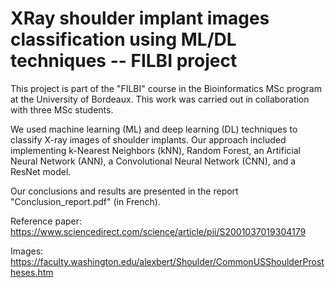 # XRay shoulder implant images classification using ML/DL techniques -- FILBI project

This project is part of the "FILBI" course in the Bioinformatics MSc program at the University of Bordeaux.
This work was carried out in collaboration with three MSc students.

We used machine learning (ML) and deep learning (DL) techniques to classify X-ray images of shoulder implants. Our approach included implementing k-Nearest Neighbors (kNN), Random Forest, an Artificial Neural Network (ANN), a Convolutional Neural Network (CNN), and a ResNet model.

Our conclusions and results are presented in the report "Conclusion_report.pdf" (in French).

Reference paper: https://www.sciencedirect.com/science/article/pii/S2001037019304179

Images: https://faculty.washington.edu/alexbert/Shoulder/CommonUSShoulderProstheses.htm
